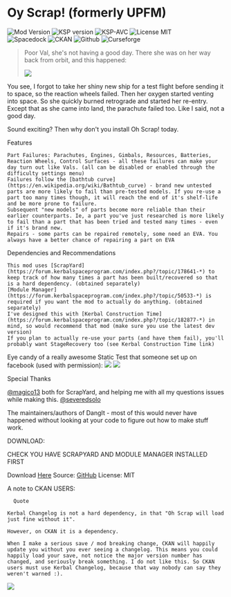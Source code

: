 
 # Oy Scrap! (formerly UPFM)
![Mod Version](https://img.shields.io/github/v/release/zer0Kerbal/OhScrap?include_prereleases?style=plastic)
![KSP version](https://img.shields.io/endpoint?url=https://raw.githubusercontent.com/zer0Kerbal/OhScrap/master/json/ksp.json?style=plastic) ![KSP-AVC](https://img.shields.io/badge/KSP-AVC--supported-brightgreen.svg?style=plastic) ![License MIT](https://img.shields.io/badge/license-MIT-red?style=plastic)  
![Spacedock](https://img.shields.io/badge/SpaceDock-listed-blue.svg?style=plastic) ![CKAN](https://img.shields.io/badge/CKAN-Indexed-blue.svg?style=plastic) ![Github](https://img.shields.io/badge/Github-Indexed-blue.svg?style=plastic) ![Curseforge](https://img.shields.io/badge/CurseForge-listed-blue.svg?style=plastic)

> Poor Val, she's not having a good day. There she was on her way back from orbit, and this happened: 
>
> ![](https://i.imgur.com/2V0F5DT.png)

 You see, I forgot to take her shiny new ship for a test flight before sending it to space, so the reaction wheels failed. Then her oxygen started venting into space. So she quickly burned retrograde and started her re-entry. Except that as she came into land, the parachute failed too. Like I said, not a good day.

Sound exciting? Then why don't you install Oh Scrap! today.

Features

    Part Failures: Parachutes, Engines, Gimbals, Resources, Batteries, Reaction Wheels, Control Surfaces - all these failures can make your day turn out like Vals. (all can be disabled or enabled through the difficulty settings menu)
    Failures follow the [bathtub curve](https://en.wikipedia.org/wiki/Bathtub_curve) - brand new untested parts are more likely to fail than pre-tested models. If you re-use a part too many times though, it will reach the end of it's shelf-life and be more prone to failure.
    Subsequent "new models" of parts become more reliable than their earlier counterparts. Ie, a part you've just researched is more likely to fail than a part that has been tried and tested many times - even if it's brand new.
    Repairs - some parts can be repaired remotely, some need an EVA. You always have a better chance of repairing a part on EVA

Dependencies and Recommendations

    This mod uses [ScrapYard](https://forum.kerbalspaceprogram.com/index.php?/topic/178641-*) to keep track of how many times a part has been built/recovered so that is a hard dependency. (obtained separately)
    [Module Manager](https://forum.kerbalspaceprogram.com/index.php?/topic/50533-*) is required if you want the mod to actually do anything. (obtained separately)
    I've designed this with [Kerbal Construction Time](https://forum.kerbalspaceprogram.com/index.php?/topic/182877-*) in mind, so would recommend that mod (make sure you use the latest dev version)
    If you plan to actually re-use your parts (and have them fail), you'll probably want StageRecovery too (see Kerbal Construction Time link)

Eye candy of a really awesome Static Test that someone set up on facebook (used with permission):
![](https://i.imgur.com/eWRLoBR.jpg)
![](https://i.imgur.com/EyWm9e9.jpg)

 Special Thanks

[@magico13](https://forum.kerbalspaceprogram.com/index.php?/profile/73338-magico13/) both for ScrapYard, and helping me with all my questions issues while making this.
[@severedsolo](https://forum.kerbalspaceprogram.com/index.php?/profile/80345-severedsolo/)

The maintainers/authors of DangIt - most of this would never have happened without looking at your code to figure out how to make stuff work.

DOWNLOAD:

CHECK YOU HAVE SCRAPYARD AND MODULE MANAGER INSTALLED FIRST

Download [Here](https://github.com/zer0Kerbal/OhScrap/releases/latest/)
Source: [GitHub](https://github.com/zer0Kerbal/OhScrap/releases/latest/ "GitHub")
License: MIT

A note to CKAN USERS:
 

      Quote

    Kerbal Changelog is not a hard dependency, in that "Oh Scrap will load just fine without it".

    However, on CKAN it is a dependency.

    When I make a serious save / mod breaking change, CKAN will happily update you without you ever seeing a changelog. This means you could happily load your save, not notice the major version number has changed, and seriously break something. I do not like this. So CKAN users must use Kerbal Changelog, because that way nobody can say they weren't warned :).
![](https://i.imgur.com/OO5d907.png)
